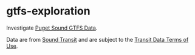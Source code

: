 # gtfs-exploration

Investigate [Puget Sound GTFS Data][1].

Data are from [Sound Transit][1] and are subject to the [Transit Data Terms of Use][2].

[1]: https://www.soundtransit.org/help-contacts/business-information/open-transit-data-otd/otd-downloads
[2]: https://www.soundtransit.org/help-contacts/business-information/open-transit-data-otd/transit-data-terms-use